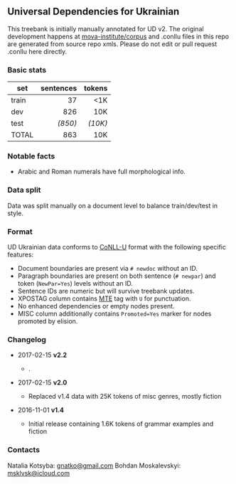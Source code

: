 ## Universal Dependencies for Ukrainian
This treebank is initially manually annotated for UD v2. The original development happens at [mova-institute/corpus](https://github.com/mova-institute/corpus) and .conllu files in this repo are generated from source repo xmls. Please do not edit or pull request .conllu here directly.

### Basic stats
| set   | sentences |  tokens |
| ----- |----------:| -------:|
| train |      37   |  \<1K   |
| dev   |     826   |   10K   |
| test  |   _(850)_ | _(10K)_ |
| TOTAL |     863   |   10K   |

### Notable facts
+ Arabic and Roman numerals have full morphological info.

### Data split
Data was split manually on a document level to balance train/dev/test in style.

### Format
UD Ukrainian data conforms to [CoNLL-U](http://universaldependencies.org/format.html) format with the following specific features:
* Document boundaries are present via `# newdoc` without an ID.
* Paragraph boundaries are present on both sentence (`# newpar`) and token (`NewPar=Yes`) levels without an ID.
* Sentence IDs are numeric but will survive treebank updates.
* XPOSTAG column contains [MTE](http://nl.ijs.si/ME/V4/msd/html/msd-uk.html) tag with `U` for punctuation.
* No enhanced dependencies or empty nodes present.
* MISC column additionally contains `Promoted=Yes` marker for nodes promoted by elision.

### Changelog
* 2017-02-15 **v2.2**
  * .

* 2017-02-15 **v2.0**
  * Replaced v1.4 data with 25K tokens of misc genres, mostly fiction

* 2016-11-01 **v1.4**
  * Initial release containing 1.6K tokens of grammar examples and fiction

### Contacts
Natalia Kotsyba: [gnatko@gmail.com](mailto:gnatko@gmail.com)
Bohdan Moskalevskyi: [msklvsk@icloud.com](mailto:msklvsk@icloud.com)

<!--
--- Machine readable metadata ---
#Do not remove
Documentation status: partial
Data source: manual
Data available since: UD v1.4
License: CC BY-NC-SA 4.0
Genre: fiction legal news nonfiction social spoken
Contributors: Kotsyba, Natalia; Moskalevskyi, Bohdan
Contact: org@mova.institute
-->
